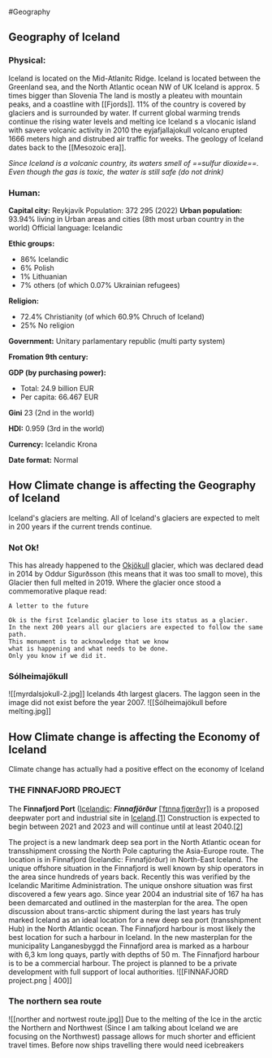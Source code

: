 #Geography

## Geography of Iceland

### Physical:

Iceland is located on the Mid-Atlanitc Ridge.
Iceland is located between the Greenland sea, and the North Atlantic ocean
NW of UK
Iceland is approx. 5 times bigger than Slovenia
The land is mostly a pleateu with mountain peaks, and a coastline with [[Fjords]].
11% of the country is covered by glaciers and is surrounded by water.
If current global warming trends continue the rising water levels and melting ice 
Iceland s a vlocanic island with savere volcanic activity
in 2010 the eyjafjallajokull volcano erupted 1666 meters high and distrubed air traffic for 
weeks.
The geology of Iceland dates back to the [[Mesozoic era]].

*Since Iceland is a volcanic country, its waters smell of ==sulfur dioxide==. Even though the gas is toxic, the water is still safe (do not drink)*



### Human:
**Capital city:** Reykjavík 
Population: 372 295 (2022)
**Urban population:** 93.94% living in Urban areas and cities (8th most urban country in the world)
Official language: Icelandic


**Ethic groups:**
- 86% Icelandic
- 6% Polish
- 1% Lithuanian
- 7% others (of which 0.07% Ukrainian refugees)

**Religion:**
 - 72.4% Christianity (of which 60.9% Chruch of Iceland)
 - 25% No religion

**Government:**
Unitary parlamentary republic (multi party system)


**Fromation 9th century:**

**GDP (by purchasing power):**
 - Total: 24.9 billion EUR
 - Per capita: 66.467 EUR

**Gini** 23 (2nd in the world)

**HDI:** 0.959 (3rd in the world)

**Currency:** Icelandic Krona

**Date format:** Normal

## How Climate change is affecting the Geography of Iceland
Iceland's glaciers are melting.
All of Iceland's glaciers are expected to melt in 200 years if the current trends continue.

### Not Ok!
This has already happened to the [Okjökull](https://en.wikipedia.org/wiki/Okj%C3%B6kull) glacier, which was declared dead in 2014 by Oddur Sigurðsson (this means that it was too small to move), this Glacier then full melted in 2019.
Where the glacier once stood a commemorative plaque read:
	
	A letter to the future  
  
	Ok is the first Icelandic glacier to lose its status as a glacier.  
	In the next 200 years all our glaciers are expected to follow the same path.  
	This monument is to acknowledge that we know  
	what is happening and what needs to be done.  
	Only you know if we did it.

### Sólheimajökull
![[myrdalsjokull-2.jpg]]
Icelands 4th largest glacers. The laggon seen in the image did not exist before the year 2007.
![[Sólheimajökull before melting.jpg]]



## How Climate change is affecting the Economy of Iceland

Climate change has actually had a positive effect on the economy of Iceland

### THE FINNAFJORD PROJECT
The **Finnafjord Port** ([Icelandic](https://en.wikipedia.org/wiki/Icelandic_language "Icelandic language"): _**Finnafjörður**_ [[ˈfɪnnaˌfjœrðʏr̥]](https://en.wikipedia.org/wiki/Help:IPA/Icelandic "Help:IPA/Icelandic")) is a proposed deepwater port and industrial site in [Iceland](https://en.wikipedia.org/wiki/Iceland "Iceland").[[1]](https://en.wikipedia.org/wiki/Finnafjord_Port#cite_note-:1-1) Construction is expected to begin between 2021 and 2023 and will continue until at least 2040.[[2]](https://en.wikipedia.org/wiki/Finnafjord_Port#cite_note-:0-2)

The project is a new landmark deep sea port in the North Atlantic ocean for   transshipment crossing the North Pole capturing the Asia-Europe route. The   location is in Finnafjord (Icelandic: Finnafjörður) in North-East Iceland.   The unique offshore situation in the Finnafjord is well known by ship   operators in the area since hundreds of years back. Recently this was verified   by the Icelandic Maritime Administration. The unique onshore situation was   first discovered a few years ago. Since year 2004 an industrial site of 167 ha   has been demarcated and outlined in the masterplan for the area.   The open discussion about trans-arctic shipment during the last years   has truly marked Iceland as an ideal location for a new deep sea port   (transshipment Hub) in the North Atlantic ocean. The Finnafjord harbour is   most likely the best location for such a harbour in Iceland.   In the new masterplan for the municipality Langanesbyggd the Finnafjord   area is marked as a harbour with 6,3 km long quays, partly with depths of   50 m. The Finnafjord harbour is to be a commercial harbour. The project is   planned to be a private development with full support of local authorities.
![[FINNAFJORD project.png | 400]]

### The northern sea route
![[norther and nortwest route.jpg]]
Due to the melting of the Ice in the arctic the Northern and Northwest (Since I am talking about Iceland we are focusing on the Northwest) passage allows for much shorter and efficient travel times. Before now ships travelling there would need icebreakers 